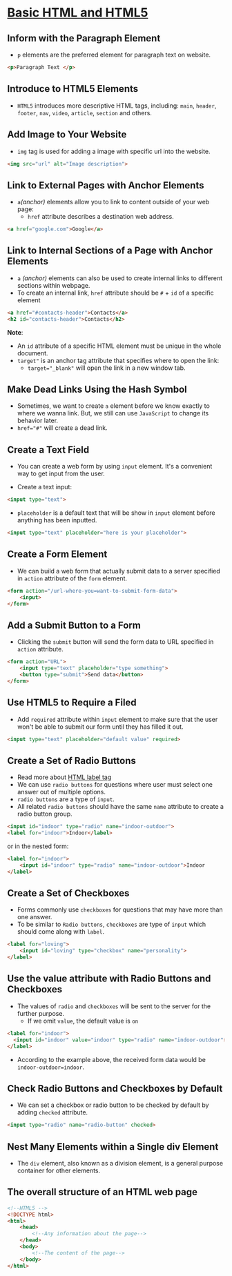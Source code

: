 # [Basic HTML and HTML5](https://www.freecodecamp.org/learn/responsive-web-design/#basic-html-and-html5)

## Inform with the Paragraph Element
- `p` elements are the preferred element for paragraph text on website.
```html
<p>Paragraph Text </p>
```

## Introduce to HTML5 Elements
- `HTML5` introduces more descriptive HTML tags, including: `main`, `header`, `footer`, `nav`, `video`, `article`, `section` and others.

## Add Image to Your Website
- `img` tag is used for adding a image with specific url into the website.
```html
<img src="url" alt="Image description">
```

## Link to External Pages with Anchor Elements
- `a`*(anchor)* elements allow you to link to content outside of your web page:
	- `href` attribute describes a destination web address.
```html
<a href="google.com">Google</a>
```

## Link to Internal Sections of a Page with Anchor Elements
- `a` *(anchor)* elements can also be used to create internal links to different sections within webpage.
- To create an internal link, `href` attribute should be `#` + `id` of a specific element
```html
<a href="#contacts-header">Contacts</a>
<h2 id="contacts-header">Contacts</h2>
```
**Note**:
- An `id` attribute of a specific HTML element must be unique in the whole document.
- `target"` is an anchor tag attribute that specifies where to open the link:
	- `target="_blank"` will open the link in a new window tab.


## Make Dead Links Using the Hash Symbol
- Sometimes, we want to create `a` element before we know exactly to where we wanna link. But, we still can use `JavaScript` to change its behavior later.
- `href="#"` will create a dead link.


## Create a Text Field
- You can create a web form by using `input` element. It's a convenient way to get input from the user.

- Create a text input:
```html
<input type="text">
```


- `placeholder` is a default text that will be show in `input` element before anything has been inputted.
```html
<input type="text" placeholder="here is your placeholder">
```


## Create a Form Element
- We can build a web form that actually submit data to a server specified in `action` attribute of the `form` element.
```html
<form action="/url-where-you=want-to-submit-form-data">
	<input>
</form>
```


## Add a Submit Button to a Form
- Clicking the `submit` button will send the form data to URL specified in `action` attribute.
```html
<form action="URL">
	<input type="text" placeholder="type something">
	<button type="submit">Send data</button>
</form>
```


## Use HTML5 to Require a Filed
- Add `required` attribute within `input` element to make sure that the user won't be able to submit our form until they has filled it out.
```html
<input type="text" placeholder="default value" required>
```


## Create a Set of Radio Buttons
- Read more about [HTML label tag](https://developer.mozilla.org/en-US/docs/Web/HTML/Element/label)
- We can use `radio buttons` for questions where user must select one answer out of multiple options.
- `radio buttons` are a type of `input`.
- All related `radio buttons` should have the same `name` attribute to create a radio button group.
```html
<input id="indoor" type="radio" name="indoor-outdoor">
<label for="indoor">Indoor</label>
```
or in the nested form:
```html
<label for="indoor">
	<input id="indoor" type="radio" name="indoor-outdoor">Indoor
</label>
```

## Create a Set of Checkboxes
- Forms commonly use `checkboxes` for questions that may have more than one answer.
- To be similar to `Radio buttons`, `checkboxes` are type of `input` which should come along with `label`.
```html
<label for="loving">
	<input id="loving" type="checkbox" name="personality">
</label>
```

## Use the value attribute with Radio Buttons and Checkboxes
- The values of `radio` and `checkboxes` will be sent to the server for the further purpose.
	- If we omit `value`, the default value is `on`
```html
<label for="indoor">
  <input id="indoor" value="indoor" type="radio" name="indoor-outdoor">Indoor
</label>
```
- According to the example above, the received form data would be `indoor-outdoor=indoor`.


## Check Radio Buttons and Checkboxes by Default
- We can set a checkbox or radio button to be checked by default by adding `checked` attribute.
```html
<input type="radio" name="radio-button" checked>
```


## Nest Many Elements within a Single div Element
- The `div` element, also known as a division element, is a general purpose container for other elements.


## The overall structure of an HTML web page
```html
<!--HTML5 -->
<!DOCTYPE html>
<html>
	<head>
		<!--Any information about the page-->
	</head>
	<body>
		<!--The content of the page-->
	</body>
</html>
```
